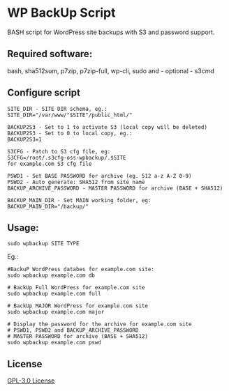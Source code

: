 # WP BackUp Script

BASH script for WordPress site backups with S3 and password support. 

## Required software:
bash, sha512sum, p7zip, p7zip-full, wp-cli, sudo and - optional - s3cmd

## Configure script

```
SITE_DIR - SITE DIR schema, eg.:
SITE_DIR="/var/www/"$SITE"/public_html/"

BACKUP2S3 - Set to 1 to activate S3 (local copy will be deleted)
BACKUP2S3 - Set to 0 to local copy, eg.:
BACKUP2S3=1

S3CFG - Patch to S3 cfg file, eg:
S3CFG=/root/.s3cfg-oss-wpbackup/.$SITE
for example.com S3 cfg file

PSWD1 - Set BASE PASSWORD for archive (eg. 512 a-z A-Z 0-9)
PSWD2 - Auto generate: SHA512 from site name
BACKUP_ARCHIVE_PASSWORD - MASTER PASSWORD for archive (BASE + SHA512)

BACKUP_MAIN_DIR - Set MAIN working folder, eg:
BACKUP_MAIN_DIR="/backup/"

```

## Usage:

```
sudo wpbackup SITE TYPE
```
Eg.:

```
#BackuP WordPress databes for example.com site:
sudo wpbackup example.com db 

# BackUp Full WordPress for example.com site
sudo wpbackup example.com full

# BackUp MAJOR WordPress for example.com site
sudo wpbackup example.com major

# Display the password for the archive for example.com site
# PSWD1, PSWD2 and BACKUP_ARCHIVE_PASSWORD
# MASTER PASSWORD for archive (BASE + SHA512)
sudo wpbackup example.com pswd

```


## License
[GPL-3.0 License](https://github.com/PRyC/WPBackUp/blob/main/LICENSE)
